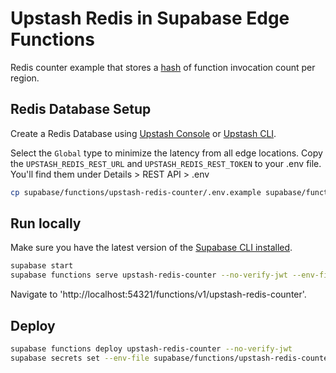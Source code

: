 # Upstash Redis in Supabase Edge Functions

Redis counter example that stores a [hash](https://redis.io/commands/hincrby/) of function invocation count per region.

## Redis Database Setup

Create a Redis Database using [Upstash Console](https://console.upstash.com/) or [Upstash CLI](https://github.com/upstash/cli).

Select the `Global` type to minimize the latency from all edge locations. Copy the `UPSTASH_REDIS_REST_URL` and `UPSTASH_REDIS_REST_TOKEN` to your .env file. You'll find them under Details > REST API > .env

```bash
cp supabase/functions/upstash-redis-counter/.env.example supabase/functions/upstash-redis-counter/.env
```

## Run locally

Make sure you have the latest version of the [Supabase CLI installed](https://supabase.com/docs/guides/cli#installation).

```bash
supabase start
supabase functions serve upstash-redis-counter --no-verify-jwt --env-file supabase/functions/upstash-redis-counter/.env
```

Navigate to 'http://localhost:54321/functions/v1/upstash-redis-counter'.

## Deploy

```bash
supabase functions deploy upstash-redis-counter --no-verify-jwt
supabase secrets set --env-file supabase/functions/upstash-redis-counter/.env
```
